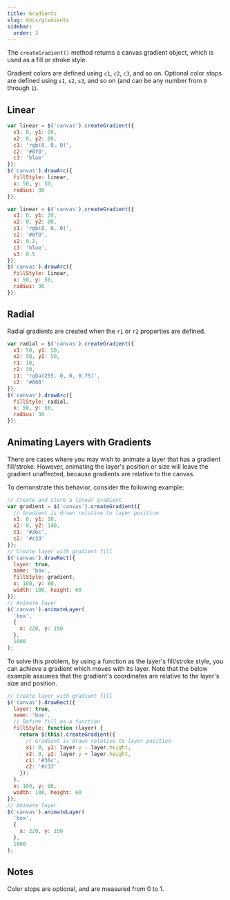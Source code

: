 ```yaml
---
title: Gradients
slug: docs/gradients
sidebar:
  order: 3
---
```


The `createGradient()` method returns a canvas gradient object, which is used as a fill or stroke style.

Gradient colors are defined using `c1`, `c2`, `c3`, and so on. Optional color stops are defined using `s1`, `s2`, `s3`, and so on (and can be any number from `0` through `1`).

## Linear

```js
var linear = $('canvas').createGradient({
  x1: 0, y1: 20,
  x2: 0, y2: 80,
  c1: 'rgb(0, 0, 0)',
  c2: '#0f0',
  c3: 'blue'
});
$('canvas').drawArc({
  fillStyle: linear,
  x: 50, y: 50,
  radius: 30
});
```

```js
var linear = $('canvas').createGradient({
  x1: 0, y1: 20,
  x2: 0, y2: 80,
  c1: 'rgb(0, 0, 0)',
  c2: '#0f0',
  s2: 0.2,
  c3: 'blue',
  s3: 0.5
});
$('canvas').drawArc({
  fillStyle: linear,
  x: 50, y: 50,
  radius: 30
});
```

## Radial

Radial gradients are created when the `r1` or `r2` properties are defined.

```js
var radial = $('canvas').createGradient({
  x1: 50, y1: 50,
  x2: 50, y2: 50,
  r1: 10,
  r2: 30,
  c1: 'rgba(255, 0, 0, 0.75)',
  c2: '#000'
});
$('canvas').drawArc({
  fillStyle: radial,
  x: 50, y: 50,
  radius: 30
});
```

## Animating Layers with Gradients

There are cases where you may wish to animate a layer that has a gradient fill/stroke. However, animating the layer's position or size will leave the gradient unaffected, because gradients are relative to the canvas.

To demonstrate this behavior, consider the following example:

```js
// Create and store a linear gradient
var gradient = $('canvas').createGradient({
  // Gradient is drawn relative to layer position
  x1: 0, y1: 20,
  x2: 0, y2: 140,
  c1: '#36c',
  c2: '#c33'
});
// Create layer with gradient fill
$('canvas').drawRect({
  layer: true,
  name: 'box',
  fillStyle: gradient,
  x: 100, y: 80,
  width: 100, height: 60
});
// Animate layer
$('canvas').animateLayer(
  'box',
  {
    x: 220, y: 150
  },
  1000
);
```

To solve this problem, by using a function as the layer's fill/stroke style, you can achieve a gradient which moves with its layer. Note that the below example assumes that the gradient's coordinates are relative to the layer's size and position.

```js
// Create layer with gradient fill
$('canvas').drawRect({
  layer: true,
  name: 'box',
  // Define fill as a function
  fillStyle: function (layer) {
    return $(this).createGradient({
      // Gradient is drawn relative to layer position
      x1: 0, y1: layer.y - layer.height,
      x2: 0, y2: layer.y + layer.height,
      c1: '#36c',
      c2: '#c33'
    });
  },
  x: 100, y: 80,
  width: 100, height: 60
});
// Animate layer
$('canvas').animateLayer(
  'box',
  {
    x: 220, y: 150
  },
  1000
);
```

## Notes

Color stops are optional, and are measured from 0 to 1.
